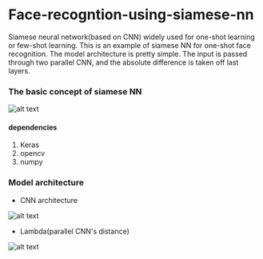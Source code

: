 # Face-recogntion-using-siamese-nn

Siamese neural network(based on CNN) widely used for one-shot learning or few-shot learning. This is an example of siamese NN for one-shot face recognition. The model architecture is pretty simple. The input is passed through two parallel CNN, and the absolute difference is taken off last layers. 


### The basic concept of siamese NN 

![alt text](https://github.com/ankitgc1/Face-recogntion-using-siamese-nn/blob/master/saimese_nn.jpeg)

#### dependencies
1. Keras
2. opencv 
3. numpy

### Model architecture 
* CNN architecture

![alt text](https://github.com/ankitgc1/Face-recogntion-using-siamese-nn/blob/master/parallel_model.png)

* Lambda(parallel CNN's distance) 

 ![alt text](https://github.com/ankitgc1/Face-recogntion-using-siamese-nn/blob/master/lambda.png)
